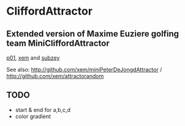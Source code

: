 CliffordAttractor
===
## Extended version of Maxime Euziere golfing team MiniCliffordAttractor 
[p01](https://twitter.com/p01), [xem](https://twitter.com/maximeeuziere) and [subzey](https://twitter.com/subzey)


See also: http://github.com/xem/miniPeterDeJongdAttractor / http://github.com/xem/attractorandom


## TODO
- start & end for a,b,c,d
- color gradient 